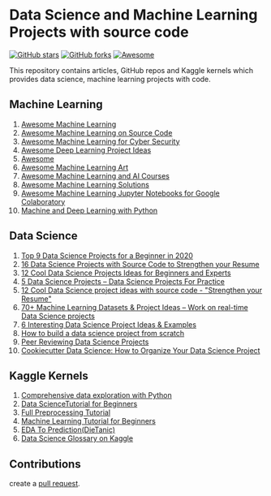 # Data Science and Machine Learning Projects with source code

[![GitHub stars](https://img.shields.io/github/stars/themlphdstudent/awesome-outlier-detection-resources.svg)](https://github.com/durgeshsamariya/Data-Science-Machine-Learning-Project-with-Source-Code/stargazers)
[![GitHub forks](https://img.shields.io/github/forks/durgeshsamariya/awesome-outlier-detection-resources.svg?color=blue)](https://github.com/durgeshsamariya/Data-Science-Machine-Learning-Project-with-Source-Code/network)
[![Awesome](https://cdn.rawgit.com/sindresorhus/awesome/d7305f38d29fed78fa85652e3a63e154dd8e8829/media/badge.svg)](https://github.com/sindresorhus/awesome)

This repository contains articles, GitHub repos and Kaggle kernels which provides data science, machine learning projects with code.

## Machine Learning

1. [Awesome Machine Learning](https://github.com/josephmisiti/awesome-machine-learning)
2. [Awesome Machine Learning on Source Code](https://github.com/src-d/awesome-machine-learning-on-source-code)
3. [Awesome Machine Learning for Cyber Security](https://github.com/jivoi/awesome-ml-for-cybersecurity)
4. [Awesome Deep Learning Project Ideas](https://github.com/NirantK/awesome-project-ideas)
5. [Awesome](https://github.com/shenwei356/awesome)
6. [Awesome Machine Learning Art](https://github.com/vibertthio/awesome-machine-learning-art)
7. [Awesome Machine Learning and AI Courses](https://github.com/luspr/awesome-ml-courses)
8. [Awesome Machine Learning Solutions](https://github.com/jalajthanaki/Awesome_Machine_Learning_Solutions)
9. [Awesome Machine Learning Jupyter Notebooks for Google Colaboratory](https://github.com/toxtli/awesome-machine-learning-jupyter-notebooks-for-colab)
10. [Machine and Deep Learning with Python](https://github.com/ugwaj/awesome-machine-learning-python)

## Data Science

1. [Top 9 Data Science Projects for a Beginner in 2020](https://towardsdatascience.com/top-9-data-science-projects-for-a-beginner-in-2020-26eb7d42b116)
2. [16 Data Science Projects with Source Code to Strengthen your Resume](https://data-flair.training/blogs/data-science-project-ideas/)
3. [12 Cool Data Science Projects Ideas for Beginners and Experts](https://towardsdatascience.com/12-cool-data-science-projects-ideas-for-beginners-and-experts-fc75b5498e03)
4. [5 Data Science Projects – Data Science Projects For Practice](https://www.edureka.co/blog/data-science-projects/)
5. [12 Cool Data Science project ideas with source code - "Strengthen your Resume"](https://www.linkedin.com/pulse/11-cool-data-science-project-ideas-source-code-your-malini-shukla/?trk=related_artice_12%20Cool%20Data%20Science%20project%20ideas%20with%20source%20code%20-%20%26amp%3Bamp%3Bquot%3BStrengthen%20your%20Resume%26amp%3Bamp%3Bquot%3B%E2%80%8B_article-card_title)
6. [70+ Machine Learning Datasets & Project Ideas – Work on real-time Data Science projects](https://data-flair.training/blogs/machine-learning-datasets/)
7. [6 Interesting Data Science Project Ideas & Examples](https://www.springboard.com/blog/data-science-projects/)
8. [How to build a data science project from scratch](https://www.freecodecamp.org/news/how-to-build-a-data-science-project-from-scratch-dc4f096a62a1/)
9. [Peer Reviewing Data Science Projects](https://www.kdnuggets.com/2020/04/peer-reviewing-data-science-projects.html)
10. [Cookiecutter Data Science: How to Organize Your Data Science Project](https://www.kdnuggets.com/2018/07/cookiecutter-data-science-organize-data-project.html)

## Kaggle Kernels

1. [Comprehensive data exploration with Python](https://www.kaggle.com/pmarcelino/comprehensive-data-exploration-with-python)
2. [Data ScienceTutorial for Beginners](https://www.kaggle.com/kanncaa1/data-sciencetutorial-for-beginners)
3. [Full Preprocessing Tutorial](https://www.kaggle.com/gzuidhof/full-preprocessing-tutorial)
4. [Machine Learning Tutorial for Beginners](https://www.kaggle.com/kanncaa1/machine-learning-tutorial-for-beginners)
5. [EDA To Prediction(DieTanic)](https://www.kaggle.com/ash316/eda-to-prediction-dietanic)
6. [Data Science Glossary on Kaggle](https://www.kaggle.com/shivamb/data-science-glossary-on-kaggle)

## Contributions
create a [pull request](https://github.com/durgeshsamariya/Data-Science-Machine-Learning-Project-with-Source-Code/pulls).
